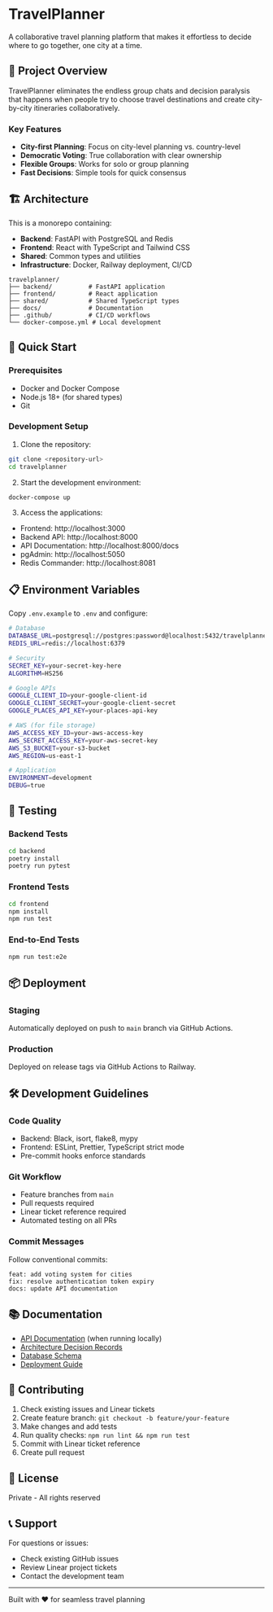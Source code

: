 # TravelPlanner

A collaborative travel planning platform that makes it effortless to decide where to go together, one city at a time.

## 🎯 Project Overview

TravelPlanner eliminates the endless group chats and decision paralysis that happens when people try to choose travel destinations and create city-by-city itineraries collaboratively.

### Key Features
- **City-first Planning**: Focus on city-level planning vs. country-level
- **Democratic Voting**: True collaboration with clear ownership
- **Flexible Groups**: Works for solo or group planning
- **Fast Decisions**: Simple tools for quick consensus

## 🏗️ Architecture

This is a monorepo containing:
- **Backend**: FastAPI with PostgreSQL and Redis
- **Frontend**: React with TypeScript and Tailwind CSS
- **Shared**: Common types and utilities
- **Infrastructure**: Docker, Railway deployment, CI/CD

```
travelplanner/
├── backend/          # FastAPI application
├── frontend/         # React application  
├── shared/           # Shared TypeScript types
├── docs/             # Documentation
├── .github/          # CI/CD workflows
└── docker-compose.yml # Local development
```

## 🚀 Quick Start

### Prerequisites
- Docker and Docker Compose
- Node.js 18+ (for shared types)
- Git

### Development Setup

1. Clone the repository:
```bash
git clone <repository-url>
cd travelplanner
```

2. Start the development environment:
```bash
docker-compose up
```

3. Access the applications:
- Frontend: http://localhost:3000
- Backend API: http://localhost:8000
- API Documentation: http://localhost:8000/docs
- pgAdmin: http://localhost:5050
- Redis Commander: http://localhost:8081

## 📋 Environment Variables

Copy `.env.example` to `.env` and configure:

```bash
# Database
DATABASE_URL=postgresql://postgres:password@localhost:5432/travelplanner
REDIS_URL=redis://localhost:6379

# Security
SECRET_KEY=your-secret-key-here
ALGORITHM=HS256

# Google APIs
GOOGLE_CLIENT_ID=your-google-client-id
GOOGLE_CLIENT_SECRET=your-google-client-secret
GOOGLE_PLACES_API_KEY=your-places-api-key

# AWS (for file storage)
AWS_ACCESS_KEY_ID=your-aws-access-key
AWS_SECRET_ACCESS_KEY=your-aws-secret-key
AWS_S3_BUCKET=your-s3-bucket
AWS_REGION=us-east-1

# Application
ENVIRONMENT=development
DEBUG=true
```

## 🧪 Testing

### Backend Tests
```bash
cd backend
poetry install
poetry run pytest
```

### Frontend Tests
```bash
cd frontend
npm install
npm run test
```

### End-to-End Tests
```bash
npm run test:e2e
```

## 📦 Deployment

### Staging
Automatically deployed on push to `main` branch via GitHub Actions.

### Production
Deployed on release tags via GitHub Actions to Railway.

## 🛠️ Development Guidelines

### Code Quality
- Backend: Black, isort, flake8, mypy
- Frontend: ESLint, Prettier, TypeScript strict mode
- Pre-commit hooks enforce standards

### Git Workflow
- Feature branches from `main`
- Pull requests required
- Linear ticket reference required
- Automated testing on all PRs

### Commit Messages
Follow conventional commits:
```
feat: add voting system for cities
fix: resolve authentication token expiry
docs: update API documentation
```

## 📚 Documentation

- [API Documentation](http://localhost:8000/docs) (when running locally)
- [Architecture Decision Records](./docs/adr/)
- [Database Schema](./docs/database.md)
- [Deployment Guide](./docs/deployment.md)

## 🤝 Contributing

1. Check existing issues and Linear tickets
2. Create feature branch: `git checkout -b feature/your-feature`
3. Make changes and add tests
4. Run quality checks: `npm run lint && npm run test`
5. Commit with Linear ticket reference
6. Create pull request

## 📄 License

Private - All rights reserved

## 📞 Support

For questions or issues:
- Check existing GitHub issues
- Review Linear project tickets
- Contact the development team

---

Built with ❤️ for seamless travel planning